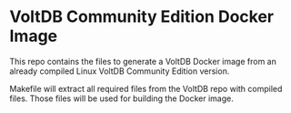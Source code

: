# VoltDB Community Edition Docker Image

This repo contains the files to generate a VoltDB Docker image from an already
compiled Linux VoltDB Community Edition version.

Makefile will extract all required files from the VoltDB repo with compiled
files. Those files will be used for building the Docker image.
